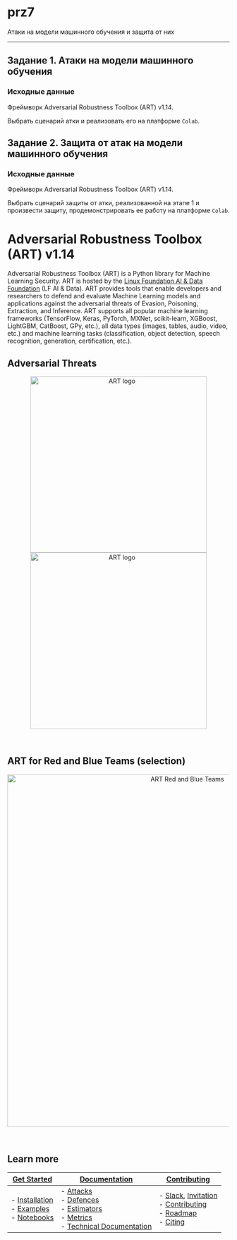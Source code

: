 # prz7

Атаки на модели машинного обучения и защита от них

---

## Задание 1. Атаки на модели машинного обучения

### Исходные данные

Фреймворк Adversarial Robustness Toolbox (ART) v1.14.

Выбрать сценарий атки и реализовать его на платформе `Colab`.

## Задание 2. Защита от атак на модели машинного обучения

### Исходные данные

Фреймворк Adversarial Robustness Toolbox (ART) v1.14.

Выбрать сценарий защиты от атки, реализованной на этапе 1 и произвести защиту, продемонстрировать ее работу на платформе `Colab`.

# Adversarial Robustness Toolbox (ART) v1.14

Adversarial Robustness Toolbox (ART) is a Python library for Machine Learning Security. ART is hosted by the 
[Linux Foundation AI & Data Foundation](https://lfaidata.foundation) (LF AI & Data). ART provides tools that enable
developers and researchers to defend and evaluate Machine Learning models and applications against the
adversarial threats of Evasion, Poisoning, Extraction, and Inference. ART supports all popular machine learning frameworks
(TensorFlow, Keras, PyTorch, MXNet, scikit-learn, XGBoost, LightGBM, CatBoost, GPy, etc.), all data types
(images, tables, audio, video, etc.) and machine learning tasks (classification, object detection, speech recognition,
generation, certification, etc.).

## Adversarial Threats

<p align="center">
  <img src="docs/images/adversarial_threats_attacker.png?raw=true" width="400" title="ART logo">
  <img src="docs/images/adversarial_threats_art.png?raw=true" width="400" title="ART logo">
</p>
<br />

## ART for Red and Blue Teams (selection)

<p align="center">
  <img src="docs/images/white_hat_blue_red.png?raw=true" width="800" title="ART Red and Blue Teams">
</p>
<br />

## Learn more

| **[Get Started][get-started]**     | **[Documentation][documentation]**     | **[Contributing][contributing]**           |
|-------------------------------------|-------------------------------|-----------------------------------|
| - [Installation][installation]<br>- [Examples](examples/README.md)<br>- [Notebooks](notebooks/README.md) | - [Attacks][attacks]<br>- [Defences][defences]<br>- [Estimators][estimators]<br>- [Metrics][metrics]<br>- [Technical Documentation](https://adversarial-robustness-toolbox.readthedocs.io) | - [Slack](https://ibm-art.slack.com), [Invitation](https://join.slack.com/t/ibm-art/shared_invite/enQtMzkyOTkyODE4NzM4LTA4NGQ1OTMxMzFmY2Q1MzE1NWI2MmEzN2FjNGNjOGVlODVkZDE0MjA1NTA4OGVkMjVkNmQ4MTY1NmMyOGM5YTg)<br>- [Contributing](CONTRIBUTING.md)<br>- [Roadmap][roadmap]<br>- [Citing][citing] |

[get-started]: https://github.com/Trusted-AI/adversarial-robustness-toolbox/wiki/Get-Started
[attacks]: https://github.com/Trusted-AI/adversarial-robustness-toolbox/wiki/ART-Attacks
[defences]: https://github.com/Trusted-AI/adversarial-robustness-toolbox/wiki/ART-Defences
[estimators]: https://github.com/Trusted-AI/adversarial-robustness-toolbox/wiki/ART-Estimators
[metrics]: https://github.com/Trusted-AI/adversarial-robustness-toolbox/wiki/ART-Metrics
[contributing]: https://github.com/Trusted-AI/adversarial-robustness-toolbox/wiki/Contributing
[documentation]: https://github.com/Trusted-AI/adversarial-robustness-toolbox/wiki/Documentation
[installation]: https://github.com/Trusted-AI/adversarial-robustness-toolbox/wiki/Get-Started#setup
[roadmap]: https://github.com/Trusted-AI/adversarial-robustness-toolbox/wiki/Roadmap
[citing]: https://github.com/Trusted-AI/adversarial-robustness-toolbox/wiki/Contributing#citing-art
